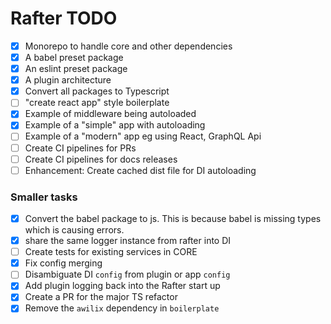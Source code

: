 Rafter TODO
=============
- [x] Monorepo to handle core and other dependencies
- [x] A babel preset package
- [x] An eslint preset package
- [x] A plugin architecture
- [x] Convert all packages to Typescript
- [ ] "create react app" style boilerplate
- [x] Example of middleware being autoloaded
- [x] Example of a "simple" app with autoloading
- [ ] Example of a "modern" app eg using React, GraphQL Api
- [ ] Create CI pipelines for PRs
- [ ] Create CI pipelines for docs releases
- [ ] Enhancement: Create cached dist file for DI autoloading 

### Smaller tasks
- [x] Convert the babel package to js. This is because babel is missing types which is causing errors.
- [x] share the same logger instance from rafter into DI
- [ ] Create tests for existing services in CORE
- [x] Fix config merging
- [ ] Disambiguate DI `config` from plugin or app `config`
- [x] Add plugin logging back into the Rafter start up 
- [x] Create a PR for the major TS refactor
- [x] Remove the `awilix` dependency in `boilerplate`
